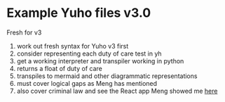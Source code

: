 # Example Yuho files v3.0

Fresh for v3

1. work out fresh syntax for Yuho v3 first
2. consider representing each duty of care test in yh
3. get a working interpreter and transpiler working in python
4. returns a float of duty of care
5. transpiles to mermaid and other diagrammatic representations
6. must cover logical gaps as Meng has mentioned
7. also cover criminal law and see the React app Meng showed me [here](https://github.com/smucclaw/sandbox/blob/default/mengwong/layman/src/woon.ts#L552C1-L578C6)